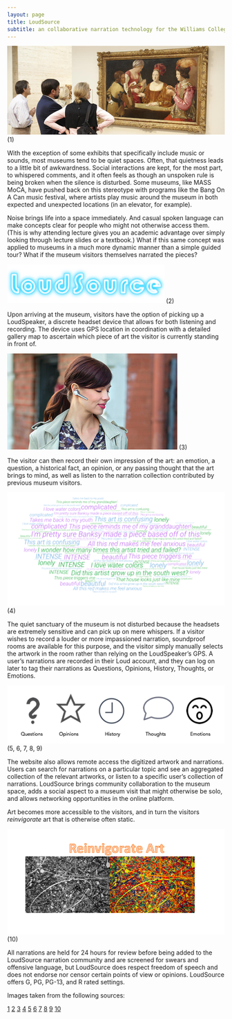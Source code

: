 ```yaml
---
layout: page
title: LoudSource
subtitle: an collaborative narration technology for the Williams College Art Museum
---
```


![Visitors](visitors.jpg)
(1)


With the exception of some exhibits that specifically include music or sounds, most museums tend to be quiet spaces. Often, that quietness leads to a little bit of awkwardness. Social interactions are kept, for the most part, to whispered comments, and it often feels as though an unspoken rule is being broken when the silence is disturbed. Some museums, like MASS MoCA, have pushed back on this stereotype with programs like the Bang On A Can music festival, where artists play music around the museum in both expected and unexpected locations (in an elevator, for example). 

Noise brings life into a space immediately. And casual spoken language can make concepts clear for people who might not otherwise access them. (This is why attending lecture gives you an academic advantage over simply looking through lecture slides or a textbook.)
What if this same concept was applied to museums in a much more dynamic manner than a simple guided tour? What if the museum
visitors themselves narrated the pieces?

![Logo](logo.png)
(2)
	
  Upon arriving at the museum, visitors have the option of picking up a LoudSpeaker, a discrete headset device that allows
  for both listening and recording. The device uses GPS location in coordination with a detailed gallery map to ascertain which piece of art the visitor is currently standing in front of. 
  
  ![Bluetooth](bluetooth.png)
  (3)
  
  The visitor can then record their own impression of the art: 
  an emotion, a question, a historical fact, an opinion, or any passing thought that the art brings to mind, as well as listen
  to the narration collection contributed by previous museum visitors.
  
  ![Words](wordart1.png)
  (4)
  
  The quiet sanctuary of the museum is not disturbed because the headsets are extremely sensitive and can pick up on mere 
whispers. If a visitor wishes to record a louder or more impassioned narration, soundproof rooms are available for this 
purpose, and the visitor simply manually selects the artwork in the room rather than relying on the LoudSpeaker’s GPS. 
A user’s narrations are recorded in their Loud account, and they can log on later to tag their narrations as Questions, 
Opinions, History, Thoughts, or Emotions. 

![Tags](tags.png)
(5, 6, 7, 8, 9)

The website also allows remote access the digitized artwork and narrations. 
Users can search for narrations on a particular topic and see an aggregated collection of the relevant artworks, or listen to a specific user’s collection of narrations. LoudSource brings community collaboration to the museum space, adds a social aspect to a museum visit that might otherwise be solo, and allows networking opportunities in the online platform. 

Art becomes more accessible to the visitors, and in turn the visitors *reinvigorate* art that is otherwise often static.

![Reinvigorate](reinvigorate.png)
(10)

All narrations are held for 24 hours for review before being added to the LoudSource narration community and are screened 
for swears and offensive language, but LoudSource does respect freedom of speech and does not endorse nor censor 
certain points of view or opinions. LoudSource offers G, PG, PG-13, and R rated settings.

Images taken from the following sources:

[1](https://www.kimbellart.org/visit/plan-your-visit)
[2](https://flamingtext.com/net-fu/jobs/25794784886308388.html)
[3](https://www.flickr.com/photos/plantronicsgermany/12655054665/in/photolist-khhsRF-2Qzn4a-aEcTgE-HgctS2-2oSgYj-65iUW4-eCjW9-4Jcc2s-2kz3A2-SR9Ld3-aDrDjF-27yVVQM-e5hbVm-CKov1M-UWqKvw-DEUFxz-qNtanJ-5btGYz-qULmFx-aTaQye-3oH6gU-8jNdVG-2yUWxv-JASaNH-2n3JW5-Fzf5LZ-k968uH-dNT9k6-iFeg5g-vUxVAA-JQNhjt-FCZvDi-ADwShJ-DZTPMd-iFbnUN-CE19p-8K8LHF-iLkPXa-HVM2wU-7KPyb4-q9awKy-Gb3U2n-27n94zL-AqQTGx-qb5Rts-dCBjrY-GaQpMK-3y8wMT-47xXBM-8AC7Tt)
[4](https://wordart.com/create)
[5](https://www.iconfinder.com/icons/118617/mark_question_icon)
[6](https://www.iconfinder.com/icons/1654367/favorite_mark_opinion_rating_star_icon)
[7](https://www.iconfinder.com/icons/2124148/app_emotion_essential_ui_icon)
[8](https://www.iconfinder.com/icons/370072/alarm_alert_clock_event_history_schedule_time_icon)
[9](https://www.iconfinder.com/icons/925926/bubble_chat_conversation_friends_talk_icon)
[10](https://www.redbubble.com/people/zeeclark/works/19842562-abstract-jackson-pollock-painting-original-art-titled-jump-in)


